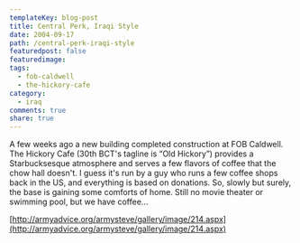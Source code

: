 ```yaml
---
templateKey: blog-post
title: Central Perk, Iraqi Style
date: 2004-09-17
path: /central-perk-iraqi-style
featuredpost: false
featuredimage:
tags:
  - fob-caldwell
  - the-hickory-cafe
category:
  - iraq
comments: true
share: true
---
```


A few weeks ago a new building completed construction at FOB Caldwell. The Hickory Cafe (30th BCT's tagline is “Old Hickory”) provides a Starbucksesque atmosphere and serves a few flavors of coffee that the chow hall doesn't. I guess it's run by a guy who runs a few coffee shops back in the US, and everything is based on donations. So, slowly but surely, the base is gaining some comforts of home. Still no movie theater or swimming pool, but we have coffee...

[http://armyadvice.org/armysteve/gallery/image/214.aspx](http://armyadvice.org/armysteve/gallery/image/214.aspx)

